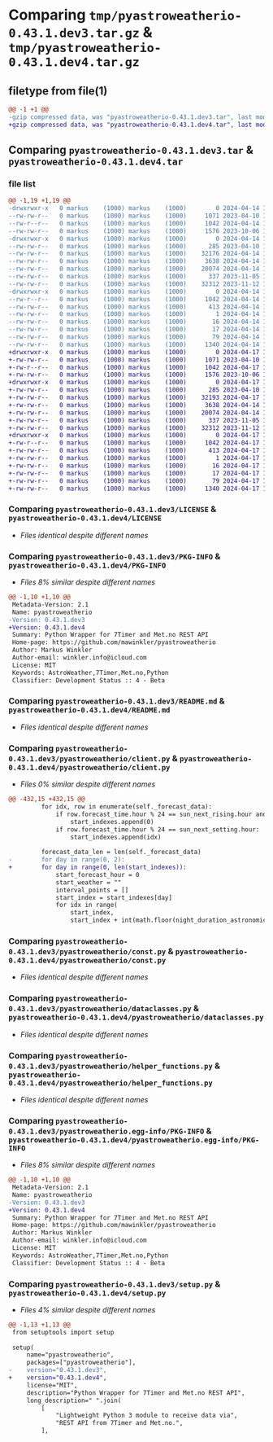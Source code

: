 # Comparing `tmp/pyastroweatherio-0.43.1.dev3.tar.gz` & `tmp/pyastroweatherio-0.43.1.dev4.tar.gz`

## filetype from file(1)

```diff
@@ -1 +1 @@
-gzip compressed data, was "pyastroweatherio-0.43.1.dev3.tar", last modified: Sun Apr 14 12:31:44 2024, max compression
+gzip compressed data, was "pyastroweatherio-0.43.1.dev4.tar", last modified: Wed Apr 17 12:35:14 2024, max compression
```

## Comparing `pyastroweatherio-0.43.1.dev3.tar` & `pyastroweatherio-0.43.1.dev4.tar`

### file list

```diff
@@ -1,19 +1,19 @@
-drwxrwxr-x   0 markus    (1000) markus    (1000)        0 2024-04-14 12:31:44.365509 pyastroweatherio-0.43.1.dev3/
--rw-rw-r--   0 markus    (1000) markus    (1000)     1071 2023-04-10 18:40:11.000000 pyastroweatherio-0.43.1.dev3/LICENSE
--rw-r--r--   0 markus    (1000) markus    (1000)     1042 2024-04-14 12:31:44.365509 pyastroweatherio-0.43.1.dev3/PKG-INFO
--rw-rw-r--   0 markus    (1000) markus    (1000)     1576 2023-10-06 18:49:53.000000 pyastroweatherio-0.43.1.dev3/README.md
-drwxrwxr-x   0 markus    (1000) markus    (1000)        0 2024-04-14 12:31:44.361509 pyastroweatherio-0.43.1.dev3/pyastroweatherio/
--rw-rw-r--   0 markus    (1000) markus    (1000)      285 2023-04-10 18:40:11.000000 pyastroweatherio-0.43.1.dev3/pyastroweatherio/__init__.py
--rw-rw-r--   0 markus    (1000) markus    (1000)    32176 2024-04-14 12:31:08.000000 pyastroweatherio-0.43.1.dev3/pyastroweatherio/client.py
--rw-rw-r--   0 markus    (1000) markus    (1000)     3638 2024-04-14 12:30:04.000000 pyastroweatherio-0.43.1.dev3/pyastroweatherio/const.py
--rw-rw-r--   0 markus    (1000) markus    (1000)    20074 2024-04-14 12:24:57.000000 pyastroweatherio-0.43.1.dev3/pyastroweatherio/dataclasses.py
--rw-rw-r--   0 markus    (1000) markus    (1000)      337 2023-11-05 13:15:24.000000 pyastroweatherio-0.43.1.dev3/pyastroweatherio/errors.py
--rw-rw-r--   0 markus    (1000) markus    (1000)    32312 2023-11-12 10:53:43.000000 pyastroweatherio-0.43.1.dev3/pyastroweatherio/helper_functions.py
-drwxrwxr-x   0 markus    (1000) markus    (1000)        0 2024-04-14 12:31:44.365509 pyastroweatherio-0.43.1.dev3/pyastroweatherio.egg-info/
--rw-r--r--   0 markus    (1000) markus    (1000)     1042 2024-04-14 12:31:44.000000 pyastroweatherio-0.43.1.dev3/pyastroweatherio.egg-info/PKG-INFO
--rw-rw-r--   0 markus    (1000) markus    (1000)      413 2024-04-14 12:31:44.000000 pyastroweatherio-0.43.1.dev3/pyastroweatherio.egg-info/SOURCES.txt
--rw-rw-r--   0 markus    (1000) markus    (1000)        1 2024-04-14 12:31:44.000000 pyastroweatherio-0.43.1.dev3/pyastroweatherio.egg-info/dependency_links.txt
--rw-rw-r--   0 markus    (1000) markus    (1000)       16 2024-04-14 12:31:44.000000 pyastroweatherio-0.43.1.dev3/pyastroweatherio.egg-info/requires.txt
--rw-rw-r--   0 markus    (1000) markus    (1000)       17 2024-04-14 12:31:44.000000 pyastroweatherio-0.43.1.dev3/pyastroweatherio.egg-info/top_level.txt
--rw-rw-r--   0 markus    (1000) markus    (1000)       79 2024-04-14 12:31:44.365509 pyastroweatherio-0.43.1.dev3/setup.cfg
--rw-rw-r--   0 markus    (1000) markus    (1000)     1340 2024-04-14 12:31:40.000000 pyastroweatherio-0.43.1.dev3/setup.py
+drwxrwxr-x   0 markus    (1000) markus    (1000)        0 2024-04-17 12:35:14.156187 pyastroweatherio-0.43.1.dev4/
+-rw-rw-r--   0 markus    (1000) markus    (1000)     1071 2023-04-10 18:40:11.000000 pyastroweatherio-0.43.1.dev4/LICENSE
+-rw-r--r--   0 markus    (1000) markus    (1000)     1042 2024-04-17 12:35:14.156187 pyastroweatherio-0.43.1.dev4/PKG-INFO
+-rw-rw-r--   0 markus    (1000) markus    (1000)     1576 2023-10-06 18:49:53.000000 pyastroweatherio-0.43.1.dev4/README.md
+drwxrwxr-x   0 markus    (1000) markus    (1000)        0 2024-04-17 12:35:14.156187 pyastroweatherio-0.43.1.dev4/pyastroweatherio/
+-rw-rw-r--   0 markus    (1000) markus    (1000)      285 2023-04-10 18:40:11.000000 pyastroweatherio-0.43.1.dev4/pyastroweatherio/__init__.py
+-rw-rw-r--   0 markus    (1000) markus    (1000)    32193 2024-04-17 12:34:37.000000 pyastroweatherio-0.43.1.dev4/pyastroweatherio/client.py
+-rw-rw-r--   0 markus    (1000) markus    (1000)     3638 2024-04-14 12:30:04.000000 pyastroweatherio-0.43.1.dev4/pyastroweatherio/const.py
+-rw-rw-r--   0 markus    (1000) markus    (1000)    20074 2024-04-14 12:24:57.000000 pyastroweatherio-0.43.1.dev4/pyastroweatherio/dataclasses.py
+-rw-rw-r--   0 markus    (1000) markus    (1000)      337 2023-11-05 13:15:24.000000 pyastroweatherio-0.43.1.dev4/pyastroweatherio/errors.py
+-rw-rw-r--   0 markus    (1000) markus    (1000)    32312 2023-11-12 10:53:43.000000 pyastroweatherio-0.43.1.dev4/pyastroweatherio/helper_functions.py
+drwxrwxr-x   0 markus    (1000) markus    (1000)        0 2024-04-17 12:35:14.156187 pyastroweatherio-0.43.1.dev4/pyastroweatherio.egg-info/
+-rw-r--r--   0 markus    (1000) markus    (1000)     1042 2024-04-17 12:35:14.000000 pyastroweatherio-0.43.1.dev4/pyastroweatherio.egg-info/PKG-INFO
+-rw-rw-r--   0 markus    (1000) markus    (1000)      413 2024-04-17 12:35:14.000000 pyastroweatherio-0.43.1.dev4/pyastroweatherio.egg-info/SOURCES.txt
+-rw-rw-r--   0 markus    (1000) markus    (1000)        1 2024-04-17 12:35:14.000000 pyastroweatherio-0.43.1.dev4/pyastroweatherio.egg-info/dependency_links.txt
+-rw-rw-r--   0 markus    (1000) markus    (1000)       16 2024-04-17 12:35:14.000000 pyastroweatherio-0.43.1.dev4/pyastroweatherio.egg-info/requires.txt
+-rw-rw-r--   0 markus    (1000) markus    (1000)       17 2024-04-17 12:35:14.000000 pyastroweatherio-0.43.1.dev4/pyastroweatherio.egg-info/top_level.txt
+-rw-rw-r--   0 markus    (1000) markus    (1000)       79 2024-04-17 12:35:14.156187 pyastroweatherio-0.43.1.dev4/setup.cfg
+-rw-rw-r--   0 markus    (1000) markus    (1000)     1340 2024-04-17 12:35:06.000000 pyastroweatherio-0.43.1.dev4/setup.py
```

### Comparing `pyastroweatherio-0.43.1.dev3/LICENSE` & `pyastroweatherio-0.43.1.dev4/LICENSE`

 * *Files identical despite different names*

### Comparing `pyastroweatherio-0.43.1.dev3/PKG-INFO` & `pyastroweatherio-0.43.1.dev4/PKG-INFO`

 * *Files 8% similar despite different names*

```diff
@@ -1,10 +1,10 @@
 Metadata-Version: 2.1
 Name: pyastroweatherio
-Version: 0.43.1.dev3
+Version: 0.43.1.dev4
 Summary: Python Wrapper for 7Timer and Met.no REST API
 Home-page: https://github.com/mawinkler/pyastroweatherio
 Author: Markus Winkler
 Author-email: winkler.info@icloud.com
 License: MIT
 Keywords: AstroWeather,7Timer,Met.no,Python
 Classifier: Development Status :: 4 - Beta
```

### Comparing `pyastroweatherio-0.43.1.dev3/README.md` & `pyastroweatherio-0.43.1.dev4/README.md`

 * *Files identical despite different names*

### Comparing `pyastroweatherio-0.43.1.dev3/pyastroweatherio/client.py` & `pyastroweatherio-0.43.1.dev4/pyastroweatherio/client.py`

 * *Files 0% similar despite different names*

```diff
@@ -432,15 +432,15 @@
         for idx, row in enumerate(self._forecast_data):
             if row.forecast_time.hour % 24 == sun_next_rising.hour and len(start_indexes) == 0:
                 start_indexes.append(0)
             if row.forecast_time.hour % 24 == sun_next_setting.hour:
                 start_indexes.append(idx)
 
         forecast_data_len = len(self._forecast_data)
-        for day in range(0, 2):
+        for day in range(0, len(start_indexes)):
             start_forecast_hour = 0
             start_weather = ""
             interval_points = []
             start_index = start_indexes[day]
             for idx in range(
                 start_index,
                 start_index + int(math.floor(night_duration_astronomical / 3600) + 2),
```

### Comparing `pyastroweatherio-0.43.1.dev3/pyastroweatherio/const.py` & `pyastroweatherio-0.43.1.dev4/pyastroweatherio/const.py`

 * *Files identical despite different names*

### Comparing `pyastroweatherio-0.43.1.dev3/pyastroweatherio/dataclasses.py` & `pyastroweatherio-0.43.1.dev4/pyastroweatherio/dataclasses.py`

 * *Files identical despite different names*

### Comparing `pyastroweatherio-0.43.1.dev3/pyastroweatherio/helper_functions.py` & `pyastroweatherio-0.43.1.dev4/pyastroweatherio/helper_functions.py`

 * *Files identical despite different names*

### Comparing `pyastroweatherio-0.43.1.dev3/pyastroweatherio.egg-info/PKG-INFO` & `pyastroweatherio-0.43.1.dev4/pyastroweatherio.egg-info/PKG-INFO`

 * *Files 8% similar despite different names*

```diff
@@ -1,10 +1,10 @@
 Metadata-Version: 2.1
 Name: pyastroweatherio
-Version: 0.43.1.dev3
+Version: 0.43.1.dev4
 Summary: Python Wrapper for 7Timer and Met.no REST API
 Home-page: https://github.com/mawinkler/pyastroweatherio
 Author: Markus Winkler
 Author-email: winkler.info@icloud.com
 License: MIT
 Keywords: AstroWeather,7Timer,Met.no,Python
 Classifier: Development Status :: 4 - Beta
```

### Comparing `pyastroweatherio-0.43.1.dev3/setup.py` & `pyastroweatherio-0.43.1.dev4/setup.py`

 * *Files 4% similar despite different names*

```diff
@@ -1,13 +1,13 @@
 from setuptools import setup
 
 setup(
     name="pyastroweatherio",
     packages=["pyastroweatherio"],
-    version="0.43.1.dev3",
+    version="0.43.1.dev4",
     license="MIT",
     description="Python Wrapper for 7Timer and Met.no REST API",
     long_description=" ".join(
         [
             "Lightweight Python 3 module to receive data via",
             "REST API from 7Timer and Met.no.",
         ],
```

